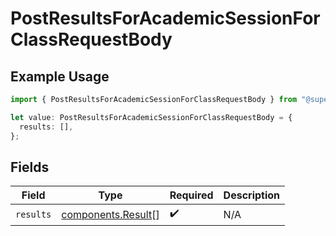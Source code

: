 # PostResultsForAcademicSessionForClassRequestBody

## Example Usage

```typescript
import { PostResultsForAcademicSessionForClassRequestBody } from "@superbuilders/oneroster/models/operations";

let value: PostResultsForAcademicSessionForClassRequestBody = {
  results: [],
};
```

## Fields

| Field                                                    | Type                                                     | Required                                                 | Description                                              |
| -------------------------------------------------------- | -------------------------------------------------------- | -------------------------------------------------------- | -------------------------------------------------------- |
| `results`                                                | [components.Result](../../models/components/result.md)[] | :heavy_check_mark:                                       | N/A                                                      |